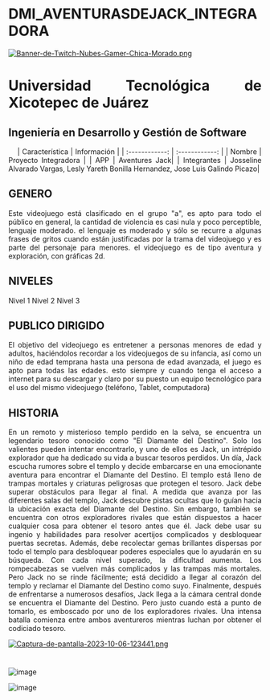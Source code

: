# DMI_AVENTURASDEJACK_INTEGRADORA
[![Banner-de-Twitch-Nubes-Gamer-Chica-Morado.png](https://i.postimg.cc/15q3LFXF/Banner-de-Twitch-Nubes-Gamer-Chica-Morado.png)](https://postimg.cc/MvzwBvyZ)


<div align="Justify">
  
# Universidad Tecnológica de Xicotepec de Juárez
## Ingeniería en Desarrollo y Gestión de Software

&nbsp;
&nbsp;
|  Característica |  Información |
| :------------: | :------------: |
| Nombre | Proyecto Integradora |
| APP  | Aventures Jack|
|  Integrantes | 
Josseline Alvarado Vargas, Lesly Yareth Bonilla Hernandez, Jose Luis Galindo Picazo|

## GENERO
Este videojuego está clasificado en el grupo "a", es apto para todo el público en general, la cantidad de violencia es casi nula y poco perceptible, lenguaje moderado. el lenguaje es moderado y sólo se recurre a algunas frases de gritos cuando están justificadas por la trama del videojuego y es parte del personaje para menores. el videojuego es de tipo aventura y exploración, con gráficas 2d. 

## NIVELES
Nivel 1
Nivel 2
Nivel 3

## PUBLICO DIRIGIDO 
El objetivo del videojuego es entretener a personas menores de edad y adultos, haciéndolos recordar a los videojuegos de su infancia, así como un niño de edad temprana hasta una persona de edad avanzada, el juego es apto para todas las edades. esto siempre y cuando tenga el acceso a internet para su descargar y claro por su puesto un equipo tecnológico para el uso del mismo videojuego (teléfono, Tablet, computadora)

## HISTORIA
En un remoto y misterioso templo perdido en la selva, se encuentra un legendario tesoro conocido como "El Diamante del Destino". Solo los valientes pueden intentar encontrarlo, y uno de ellos es Jack, un intrépido explorador que ha dedicado su vida a buscar tesoros perdidos.
Un día, Jack escucha rumores sobre el templo y decide embarcarse en una emocionante aventura para encontrar el Diamante del Destino.
El templo está lleno de trampas mortales y criaturas peligrosas que protegen el tesoro. Jack debe superar obstáculos para llegar al final. 
A medida que avanza por las diferentes salas del templo, Jack descubre pistas ocultas que lo guían hacia la ubicación exacta del Diamante del Destino. Sin embargo, también se encuentra con otros exploradores rivales que están dispuestos a hacer cualquier cosa para obtener el tesoro antes que él.
Jack debe usar su ingenio y habilidades para resolver acertijos complicados y desbloquear puertas secretas. Además, debe recolectar gemas brillantes dispersas por todo el templo para desbloquear poderes especiales que lo ayudarán en su búsqueda.
Con cada nivel superado, la dificultad aumenta. Los rompecabezas se vuelven más complicados y las trampas más mortales. Pero Jack no se rinde fácilmente; está decidido a llegar al corazón del templo y reclamar el Diamante del Destino como suyo.
Finalmente, después de enfrentarse a numerosos desafíos, Jack llega a la cámara central donde se encuentra el Diamante del Destino. Pero justo cuando está a punto de tomarlo, es emboscado por uno de los exploradores rivales.
Una intensa batalla comienza entre ambos aventureros mientras luchan por obtener el codiciado tesoro.


[![Captura-de-pantalla-2023-10-06-123441.png](https://i.postimg.cc/gcQP6FBs/Captura-de-pantalla-2023-10-06-123441.png)](https://postimg.cc/5jBrZGJQ)

#

![image](https://github.com/JossAlvarado/DMI_INTEGRADORA_AVENTURASDEJACK/assets/84793967/8f93f668-cf12-42f5-9244-5f264ba160f5)

![image](https://github.com/JossAlvarado/DMI_INTEGRADORA_AVENTURASDEJACK/assets/84793967/3a9e07e9-45da-4f31-abe2-b2ddcff326d9)


